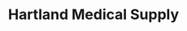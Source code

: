 ---
title: "Hartland Medical Supply"
url: /naperville/hartland-medical-supply/
shop: medical supply
---